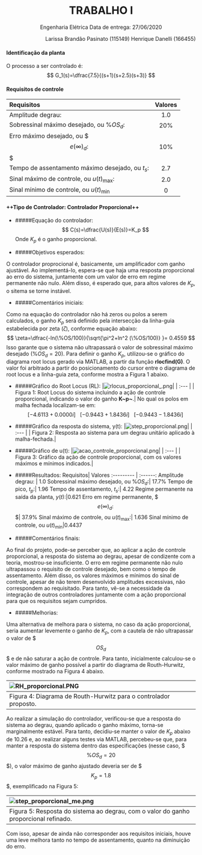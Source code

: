 # <center> TRABALHO I 

<p style='text-align: center;'> Engenharia Elétrica
Data de entrega: 27/06/2020 </p>

<p style='text-align: right;'> Larissa Brandão Pasinato (115149) 
Henrique Danelli (166455)</p> 

#### Identificação da planta
O processo a ser controlado é:
$$
G_1(s)=\dfrac{7.5}{(s+1)(s+2.5)(s+3)}
$$

#### Requisitos de controle

Requisitos|	Valores
:--------- | :------:
Amplitude degrau: | 1.0
Sobressinal máximo desejado, ou $\%OS_d:$| 20%
Erro máximo desejado, ou $$$e(\infty)_d:$$$| 10%
Tempo de assentamento máximo desejado, ou $t_s:$| 2.7
Sinal máximo de controle, ou $u(t)_\max:$| 2.0
Sinal mínimo de controle, ou $u(t)_\min$|0

####  ++Tipo de Controlador: Controlador Proporcional++

- #####Equação do controlador:
$$
C(s)=\dfrac{U(s)}{E(s)}=K_p
$$
Onde $K_p$ é o ganho proporcional.

- #####Objetivos esperados:

O controlador proprocional é, basicamente, um amplificador com ganho ajustável. Ao implementá-lo, espera-se que haja uma resposta proporcional ao erro do sistema, juntamente com um valor de erro em regime permanente não nulo. Além disso, é esperado que, para altos valores de $K_p$, o sitema se torne instável.

- #####Comentários iniciais: 

Como na equação do controlador não há zeros ou polos a serem calculados, o ganho $K_p$ será definido pela intersecção da linha-guia estabelecida por zeta ($\zeta$), conforme equação abaixo:
$$
\zeta=\dfrac{-ln(\%OS/100)}{\sqrt{\pi^2+ln^2 (\%OS/100)} }=  0.4559
$$
Isso garante que o sistema não ultrapassará o valor de sobressinal máximo desejado ($\%OS_d= 20$).
Para definir o ganho $K_p$, utilizou-se o gráfico do diagrama root locus gerado via MATLAB, a partir da função **rlocfind(G)**. O valor foi arbitrado a partir do posicionamento do cursor entre o diagrama de root locus e a linha-guia zeta, conforme mostra a Figura 1 abaixo.

- #####Gráfico do Root Locus (RL):
|![rlocus_proporcional_.png](rlocus_proporcional_.png)|
| :--- |
| Figura 1: Root Locus do sistema incluindo a ação de controle proporcional, indicando o valor do ganho **K~p~**.|
No qual os polos em malha fechada localizam-se em:
$$
  [-4.6113 + 0.0000i]~~~
  [-0.9443 + 1.8436i]~~~
  [-0.9443 - 1.8436i]
$$
- #####Gráfico da resposta do sistema, y(t):
|![step_proporcional.png](step_proporcional.png)|
| :--- |
| Figura 2: Resposta ao sistema para um degrau unitário aplicado à malha-fechada.|

- #####Gráfico de u(t):
|![acao_controle_proporcional.png](acao_controle_proporcional.png)|
| :--- |
| Figura 3: Gráfico da ação de controle proporcional, com os valores máximos e mínimos indicados.|

- #####Resultados:
Requisitos|	Valores
:--------- | :------:
Amplitude degrau: | 1.0
Sobressinal máximo desejado, ou $\%OS_d:$| 17.7%
Tempo de pico, $t_p:$| 1.96
Tempo de assentamento, $t_s:$| 4.22
Regime permanente na saída da planta, $y(t):$|0.621
Erro em regime permanente, $$$e(\infty)_d:$$$| 37.9%
Sinal máximo de controle, ou $u(t)_\max:$| 1.636
Sinal mínimo de controle, ou $u(t)_\min$|0.4437

- #####Comentários finais:

Ao final do projeto, pode-se perceber que, ao aplicar a ação de controle proporcional, a resposta do sistema ao degrau, apesar de condizente com a teoria, mostrou-se insuficiente. O erro em regime permanente não nulo ultrapassou o requisito de controle desejado, bem como o tempo de assentamento. Além disso, os valores máximos e mínimos do sinal de controle, apesar de não terem desenvolvido amplitudes excessivas, não correspondem ao requisitado. Para tanto, vê-se a necessidade da integração de outros controladores juntamente com a ação proporcional para que os requisitos sejam cumpridos.
- #####Melhorias:

Uma alternativa de melhora para o sistema, no caso da ação proporcional, seria aumentar levemente o ganho de $K_p$, com a cautela de não ultrapassar o valor de $$$OS_d$$$ e de não saturar a ação de controle. Para tanto, inicialmente calculou-se o valor máximo de ganho possível a partir do diagrama de Routh-Hurwitz, conforme mostrado na Figura 4 abaixo.

|![RH_proporcional.PNG](RH_proporcional.PNG)|
| :--- |
| Figura 4: Diagrama de Routh-Hurwitz para o controlador proposto.|
Ao realizar a simulação do controlador, verificou-se que a resposta do sistema ao degrau, quando aplicado o ganho máximo, torna-se marginalmente estável. Para tanto, decidiu-se manter o valor de $K_p$ abaixo de 10.26 e, ao realizar alguns testes via MATLAB, percebeu-se que, para manter a resposta do sistema dentro das especificações (nesse caso, $$$\%OS_d=20%$$$), o valor máximo de ganho ajustado deveria ser de $$$K_p=1.8$$$, exemplificado na Figura 5:

|![step_proporcional_me.png](step_proporcional_me.png)|
| :--- |
| Figura 5: Resposta do sistema ao degrau, com o valor do ganho proporcional refinado.|
Com isso, apesar de ainda não corresponder aos requisitos iniciais, houve uma leve melhora tanto no tempo de assentamento, quanto na diminuição do erro.